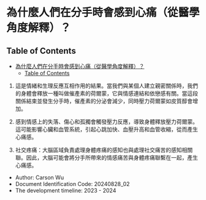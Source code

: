 # 為什麼人們在分手時會感到心痛（從醫學角度解釋）？

## Table of Contents

- [為什麼人們在分手時會感到心痛（從醫學角度解釋）？](#為什麼人們在分手時會感到心痛從醫學角度解釋)
  - [Table of Contents](#table-of-contents)

1. 這是情緒和生理反應互相作用的結果。當我們與某個人建立親密關係時，我們的身體會釋放一種叫做催產素的荷爾蒙，它與情感連結和依戀感有關。當這段關係結束並發生分手時，催產素的分泌會減少，同時壓力荷爾蒙如皮質醇會增加。

2. 感到情感上的失落、傷心和孤獨會觸發壓力反應，導致身體釋放壓力荷爾蒙。這可能影響心臟和血管系統，引起心跳加快、血壓升高和血管收縮，從而產生心痛感。

3. 社交疼痛：大腦區域負責處理身體疼痛的感知也與處理社交痛苦的感知相關聯。因此，大腦可能會將分手所帶來的情感痛苦與身體疼痛聯繫在一起，產生心痛感。

- Author: Carson Wu
- Document Identification Code: 20240828_02
- The development timeline: 2023 - 2024
